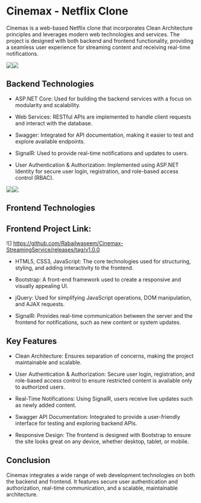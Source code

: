 # Cinemax - Netflix Clone

Cinemax is a web-based Netflix clone that incorporates Clean Architecture principles and leverages modern web technologies and services. The project is designed with both backend and frontend functionality, providing a seamless user experience for streaming content and receiving real-time notifications.

  

![](https://lh7-rt.googleusercontent.com/docsz/AD_4nXeY8iO6oa8vjjBgEfTdN1uG-zidbNs8hAuCTwQAk0b_pQYzeje1k5UcnRz65fVachdxsYaC2fWzQwVzjd5j4oR7gwKzpSF9V4f2fX0105aj1I6fn29NkeDI-YNs8xwVKeXIEh5Z3LpOFFkzlXrFZS7qzi2J?key=6Tuv1uMUshPvb9aZl76Q_w)![](https://lh7-rt.googleusercontent.com/docsz/AD_4nXfyN-tDrZg2cv8Fz-BNI-hpZSrbqHum3EbJD7OXH5NZ4p4ki-Fzj2S-JrHtHBCHOxbCJAMZDm0gs0xZtn1sY14KnT3lVI38rIfqY-z1_le0kjz9G8VeerEyziGSn_xaf7fRqZuwSiRxFmHhDRhhmk9q0yt4?key=6Tuv1uMUshPvb9aZl76Q_w)

  

## Backend Technologies

-   ASP.NET Core: Used for building the backend services with a focus on modularity and scalability.
    
-   Web Services: RESTful APIs are implemented to handle client requests and interact with the database.
    
-   Swagger: Integrated for API documentation, making it easier to test and explore available endpoints.
    
-   SignalR: Used to provide real-time notifications and updates to users.
    
-   User Authentication & Authorization: Implemented using ASP.NET Identity for secure user login, registration, and role-based access control (RBAC).
    

  

![](https://lh7-rt.googleusercontent.com/docsz/AD_4nXdRK3c9gm0m2qxMK8RBGE-eP03iGNT9G6zSBIl77gsKVZEZMjsF6dfGzCH7ltoOIitQewl-ZnmBQXTnV1w1ZEdMvV1LsxftxWxFMFbk8dc9AqGyz4wc88Zo1uDjCvDqyQrsfAnssaZl6YD8wdS6yhaEu81c?key=6Tuv1uMUshPvb9aZl76Q_w)![](https://lh7-rt.googleusercontent.com/docsz/AD_4nXfHCJVhseSULlMLbGFQQ6QdeIPg8IJ0tf5QtOCPg1N-BtVSrCrulfyh-ILkEAJ608cU8gnjUEwT1-UjxXfHGJPU8Z7lO-tnP5QnfvR5Op0QmhckSN-1hJhIsOTTwJiFf_jJSbhf9wZKdRMFn1P9yTYpKmyy?key=6Tuv1uMUshPvb9aZl76Q_w)

  

## Frontend Technologies
## Frontend Project Link:
![] https://github.com/Rabailwaseem/Cinemax-StreamingService/releases/tag/v1.0.0

-   HTML5, CSS3, JavaScript: The core technologies used for structuring, styling, and adding interactivity to the frontend.
    
-   Bootstrap: A front-end framework used to create a responsive and visually appealing UI.
    
-   jQuery: Used for simplifying JavaScript operations, DOM manipulation, and AJAX requests.
    
-   SignalR: Provides real-time communication between the server and the frontend for notifications, such as new content or system updates.
    

  

## Key Features

-   Clean Architecture: Ensures separation of concerns, making the project maintainable and scalable.
    
-   User Authentication & Authorization: Secure user login, registration, and role-based access control to ensure restricted content is available only to authorized users.
    
-   Real-Time Notifications: Using SignalR, users receive live updates such as newly added content.
    
-   Swagger API Documentation: Integrated to provide a user-friendly interface for testing and exploring backend APIs.
    
-   Responsive Design: The frontend is designed with Bootstrap to ensure the site looks great on any device, whether desktop, tablet, or mobile.
    

## Conclusion

Cinemax integrates a wide range of web development technologies on both the backend and frontend. It features secure user authentication and authorization, real-time communication, and a scalable, maintainable architecture.

  
